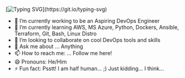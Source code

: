 [![Typing SVG](https://readme-typing-svg.herokuapp.com?color=%2336BCF7&center=true&vCenter=true&width=600&lines=Hi+there+👋,+I+am+Rahim;+Welcome+to+My+Profile!;Aspiring+Cloud+And+DevOps+Engineer;Always+learning+new+things+;)](https://git.io/typing-svg)

- 🔭 I’m currently working to be an Aspiring DevOps Engineer
- 🌱 I’m currently learning AWS, MS Azure, Python, Dockers, Ansible, Terraform, Git, Bash, Linux Distro
- 👯 I’m looking to collaborate on cool DevOps tools and skills
- 💬 Ask me about ... Anything
- 📫 How to reach me: ... Follow me here!
- 😄 Pronouns: He/Him
- ⚡ Fun fact: Psstt! I am half human... ;) Just kidding... I think...
